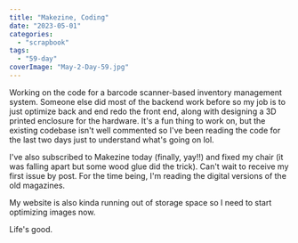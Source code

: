 ```yaml
---
title: "Makezine, Coding"
date: "2023-05-01"
categories: 
  - "scrapbook"
tags: 
  - "59-day"
coverImage: "May-2-Day-59.jpg"
---
```

<!--more-->

Working on the code for a barcode scanner-based inventory management system. Someone else did most of the backend work before so my job is to just optimize back and end redo the front end, along with designing a 3D printed enclosure for the hardware. It's a fun thing to work on, but the existing codebase isn't well commented so I've been reading the code for the last two days just to understand what's going on lol.

I've also subscribed to Makezine today (finally, yay!!) and fixed my chair (it was falling apart but some wood glue did the trick). Can't wait to receive my first issue by post. For the time being, I'm reading the digital versions of the old magazines.

My website is also kinda running out of storage space so I need to start optimizing images now.

Life's good.

